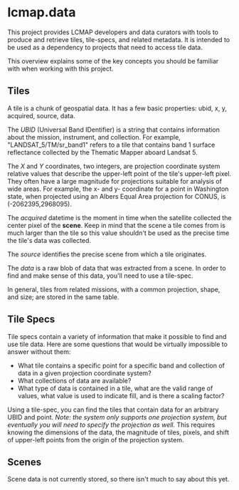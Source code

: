 # lcmap.data

This project provides LCMAP developers and data curators with tools to produce and retrieve tiles, tile-specs, and related metadata. It is intended to be used as a dependency to projects that need to access tile data.

This overview explains some of the key concepts you should be familiar with when working with this project.

## Tiles

A tile is a chunk of geospatial data. It has a few basic properties: ubid, x, y, acquired, source, data.

The *UBID* (Universal Band IDentifier) is a string that contains information about the mission, instrument, and collection. For example, "LANDSAT_5\/TM\/sr_band1" refers to a tile that contains band 1 surface reflectance collected by the Thematic Mapper aboard Landsat 5.

The *X* and *Y* coordinates,  two integers, are projection coordinate system relative values that describe the upper-left point of the tile's upper-left pixel. They often have a large magnitude for projections suitable for analysis of wide areas. For example, the x- and y- coordinate for a point in Washington state, when projected using an Albers Equal Area projection for CONUS, is (-2062395,2968095).

The _acquired_ datetime is the moment in time when the satellite collected the center pixel of the **scene**. Keep in mind that the scene a tile comes from is much larger than the tile so this value shouldn't be used as the precise time the tile's data was collected.

The _source_ identifies the precise scene from which a tile originates.

The _data_ is a raw blob of data that was extracted from a scene. In order to find and make sense of this data, you'll need to use a tile-spec.

In general, tiles from related missions, with a common projection, shape, and size; are stored in the same table.

## Tile Specs

Tile specs contain a variety of information that make it possible to find and use tile data. Here are some questions that would be virtually impossible to answer without them:

- What tile contains a specific point for a specific band and collection of data in a given projection coordinate system?
- What collections of data are available?
- What type of data is contained in a tile, what are the valid range of values, what value is used to indicate fill, and is there a scaling factor?

Using a tile-spec, you can find the tiles that contain data for an arbitrary UBID and point. _Note: the system only supports one projection system, but eventually you will need to specify the projection as well._ This requires knowing the dimensions of the data, the magnitude of tiles, pixels, and shift of upper-left points from the origin of the projection system.

## Scenes

Scene data is not currently stored, so there isn't much to say about this yet.

